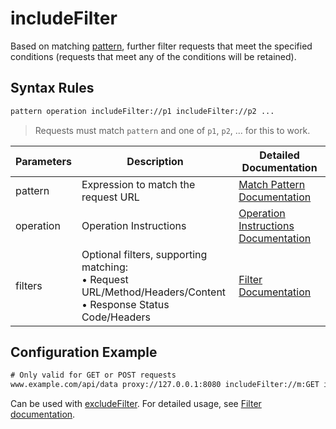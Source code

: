 # includeFilter
Based on matching [pattern](./pattern), further filter requests that meet the specified conditions (requests that meet any of the conditions will be retained).

## Syntax Rules
``` txt
pattern operation includeFilter://p1 includeFilter://p2 ...
```
> Requests must match `pattern` and one of `p1`, `p2`, ... for this to work.

| Parameters | Description | Detailed Documentation |
| ------- | ------------------------------------------------------------ | ------------------------- |
| pattern | Expression to match the request URL | [Match Pattern Documentation](./pattern) |
| operation | Operation Instructions | [Operation Instructions Documentation](./operation) |
| filters | Optional filters, supporting matching:<br/>• Request URL/Method/Headers/Content<br/>• Response Status Code/Headers | [Filter Documentation](./filters) |

## Configuration Example
``` txt
# Only valid for GET or POST requests
www.example.com/api/data proxy://127.0.0.1:8080 includeFilter://m:GET includeFilter://m:POST
```

Can be used with [excludeFilter](./excludeFilter). For detailed usage, see [Filter documentation](./filters).
